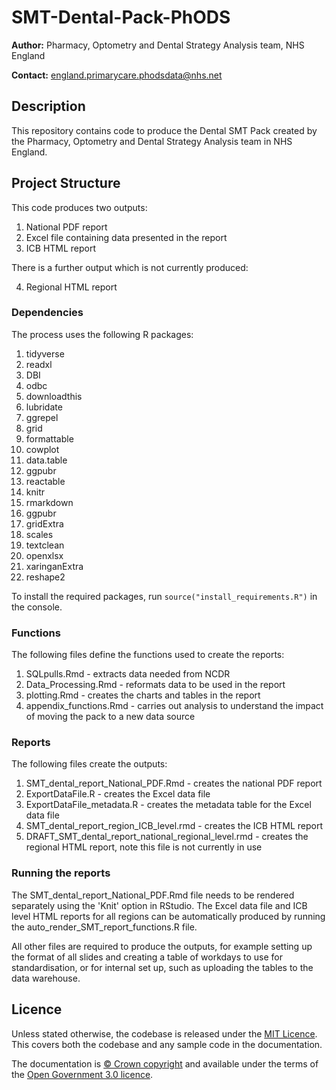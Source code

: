 # SMT-Dental-Pack-PhODS

**Author:** Pharmacy, Optometry and Dental Strategy Analysis team, NHS England

**Contact:** [england.primarycare.phodsdata\@nhs.net](mailto:england.primarycare.phodsdata@nhs.net)

## Description

This repository contains code to produce the Dental SMT Pack created by the Pharmacy, Optometry and Dental Strategy Analysis team in NHS England.

## Project Structure

This code produces two outputs:

1.  National PDF report
2.  Excel file containing data presented in the report
3.  ICB HTML report

There is a further output which is not currently produced:

4.  Regional HTML report

### Dependencies

The process uses the following R packages:

1.  tidyverse
2.  readxl
3.  DBI
4.  odbc
5.  downloadthis
6.  lubridate
7.  ggrepel
8.  grid
9.  formattable
10. cowplot
11. data.table
12. ggpubr
13. reactable
14. knitr
15. rmarkdown
16. ggpubr
17. gridExtra
18. scales
19. textclean
20. openxlsx
21. xaringanExtra
22. reshape2

To install the required packages, run `source("install_requirements.R")` in the console.

### Functions

The following files define the functions used to create the reports:

1.  SQLpulls.Rmd - extracts data needed from NCDR
2.  Data_Processing.Rmd - reformats data to be used in the report
3.  plotting.Rmd - creates the charts and tables in the report
4.  appendix_functions.Rmd - carries out analysis to understand the impact of moving the pack to a new data source

### Reports

The following files create the outputs:

1.  SMT_dental_report_National_PDF.Rmd - creates the national PDF report
2.  ExportDataFile.R - creates the Excel data file
3.  ExportDataFile_metadata.R - creates the metadata table for the Excel data file
4.  SMT_dental_report_region_ICB_level.rmd - creates the ICB HTML report
5.  DRAFT_SMT_dental_report_national_regional_level.rmd - creates the regional HTML report, note this file is not currently in use

### Running the reports

The SMT_dental_report_National_PDF.Rmd file needs to be rendered separately using the 'Knit' option in RStudio. The Excel data file and ICB level HTML reports for all regions can be automatically produced by running the auto_render_SMT_report_functions.R file.

All other files are required to produce the outputs, for example setting up the format of all slides and creating a table of workdays to use for standardisation, or for internal set up, such as uploading the tables to the data warehouse.

## Licence

Unless stated otherwise, the codebase is released under the [MIT Licence](https://github.com/nhsengland/SMT-Dental-Pack-PhODS/blob/main/LICENSE). This covers both the codebase and any sample code in the documentation.

The documentation is [© Crown copyright](https://www.nationalarchives.gov.uk/information-management/re-using-public-sector-information/uk-government-licensing-framework/crown-copyright/) and available under the terms of the [Open Government 3.0 licence](https://www.nationalarchives.gov.uk/doc/open-government-licence/version/3/).
